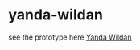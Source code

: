 # yanda-wildan
see the prototype here <a href="http://undanganmanten.my.id/yanda-wildan" target="_blank">Yanda Wildan</a>
